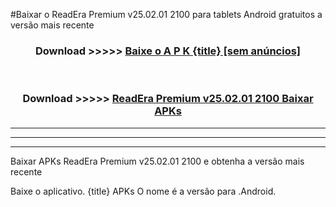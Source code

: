 #Baixar o ReadEra Premium v25.02.01 2100   para tablets Android gratuitos a versão mais recente


<div align="center">
<h3>Download >>>>> <a href="https://pt-web.web.app/?pt= {title}">Baixe o A P K {title} [sem anúncios]</a></h3><br>

<h3>Download >>>>> <a href="https://pt-web.web.app/?pt= {title}">ReadEra Premium v25.02.01 2100  Baixar APKs</a></h3>
</div>

----------------------------------------------------------

----------------------------------------------------------

----------------------------------------------------------

Baixar APKs ReadEra Premium v25.02.01 2100  e obtenha a versão mais recente

Baixe o aplicativo. {title} APKs O nome é a versão para .Android.



